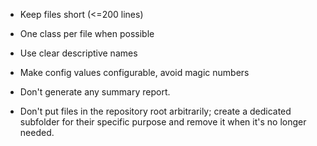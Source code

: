 - Keep files short (<=200 lines)
- One class per file when possible
- Use clear descriptive names
- Make config values configurable, avoid magic numbers

- Don't generate any summary report. 
- Don't put files in the repository root arbitrarily; create a dedicated subfolder for their specific purpose and remove it when it's no longer needed.

